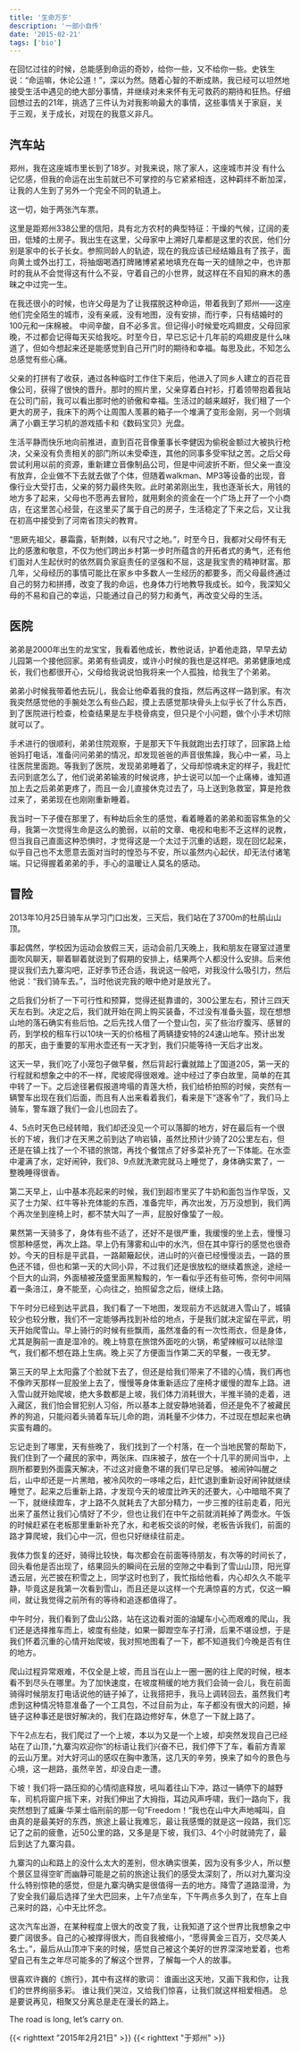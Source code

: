 ```yaml
---
title: '生命万岁'
description: '一部小自传'
date: '2015-02-21'
tags: ['bio']
---
```


在回忆过往的时候，总能感到命运的奇妙，给你一些，又不给你一些。史铁生说：“命运嘛，休论公道！”，深以为然。随着心智的不断成熟，我已经可以坦然地接受生活中遇见的绝大部分事情，并继续对未来怀有无可救药的期待和狂热。仔细回想过去的21年，挑选了三件认为对我影响最大的事情，这些事情关于家庭，关于三观，关于成长，对现在的我意义非凡。

## 汽车站

郑州，我在这座城市里长到了18岁。对我来说，除了家人，这座城市并没 有什么记忆感，但我的命运在出生前就已不可掌控的与它紧紧相连，这种羁绊不断加深，让我的人生到了另外一个完全不同的轨道上。

这一切，始于两张汽车票。

这里是距郑州338公里的信阳，具有北方农村的典型特征：干燥的气候，辽阔的麦田，低矮的土房子。我出生在这里，父母家中上溯好几辈都是这里的农民，他们分别是家中的长子长女。参照同龄人的轨迹，现在的我应该已经结婚且有了孩子，面向黄土或外出打工，将抽烟喝酒打牌赌博紧紧地填充在每一天的缝隙之中，也许那时的我从不会觉得这有什么不妥，守着自己的小世界，就这样在不自知的麻木的愚昧之中过完一生。

在我还很小的时候，也许父母是为了让我摆脱这种命运，带着我到了郑州——这座他们完全陌生的城市，没有亲戚，没有地图，没有安排，而行李，只有结婚时的100元和一床棉被。
中间辛酸，自不必多言。但记得小时候爱吃鸡翅皮，父母回家晚，不过都会记得每天买给我吃。时至今日，早已忘记十几年前的鸡翅皮是什么味道了，但如今想起来还是能感觉到自己开门时的期待和幸福。每思及此，不知怎么总感觉有些心痛。

父亲的打拼有了收获，通过各种临时工作住下来后，他进入了同乡人建立的百花音像公司，获得了很快的晋升。那时的照片里，父亲穿着白衬衫，打着领带抱着我站在公司门前，我可以看出那时他的骄傲和幸福。生活过的越来越好，我们租了一个更大的房子，我床下的两个让周围人羡慕的箱子一个堆满了变形金刚，另一个则填满了小霸王学习机的游戏插卡和《数码宝贝》光盘。

生活平静而快乐地向前推进，直到百花音像董事长李健因为偷税金额过大被执行枪决，父亲没有负责相关的部门所以未受牵连，其他的同事多受牢狱之苦。之后父母尝试利用以前的资源，重新建立音像制品公司，但是中间波折不断，但父亲一直没有放弃，企业做不下去就去做了个体，但随着walkman、MP3等设备的出现，音像行业大受打击，父亲的努力最终失败。此时弟弟刚出生，我也逐渐长大，用钱的地方多了起来，父母也不愿再去冒险，就用剩余的资金在一个广场上开了一个小商店，在这里苦心经营，在这里买了属于自己的房子，生活稳定了下来之后，又让我在初高中接受到了河南省顶尖的教育。

“思厥先祖父，暴霜露，斩荆棘，以有尺寸之地。”，时至今日，我都对父母怀有无比的感激和敬意，不仅为他们跨出乡村第一步时所蕴含的开拓者式的勇气，还有他们面对人生起伏时的依然肩负家庭责任的坚强和不屈，这是我宝贵的精神财富。那几年，父母经历的事情可能比在家乡中多数人一生经历的都要多，而父母最终通过自己的努力和拼搏，改变了我的命运，也身体力行地教导我成长。如今，我深知父母的不易和自己的幸运，只能通过自己的努力和勇气，再改变父母的生活。

## 医院

弟弟是2000年出生的龙宝宝，我看着他成长，教他说话，护着他走路，早早去幼儿园第一个接他回家。弟弟有些调皮，或许小时候的我也是这样吧。弟弟健康地成长，我们也都很开心，父母给我说说怕我将来一个人孤独，给我生了个弟弟。

弟弟小时候我带着他去玩儿，我会让他牵着我的食指，然后再这样一路到家。有次我突然感觉他的手腕处怎么有些凸起，摸上去感觉那块骨头上似乎长了什么东西，到了医院进行检查，检查结果是左手桡骨病变，但只是个小问题，做个小手术切除就可以了。

手术进行的很顺利，弟弟住院观察，于是那天下午我就跑出去打球了，回家路上给爸妈打电话，准备问问弟弟的情况，却发现爸爸的声音很焦躁，我心中一紧，马上往医院里面跑。等我到了医院，发现弟弟睡着了，父母却惊魂未定的样子，我赶忙去问到底怎么了，他们说弟弟输液的时候说疼，护士说可以加一个止痛棒，谁知道加上去之后弟弟更疼了，而且一会儿直接休克过去了，马上送到急救室，算是抢救过来了，弟弟现在也刚刚重新睡着。

我当时一下子傻在那里了，有种劫后余生的感觉，看着睡着的弟弟和面容焦急的父母，我第一次觉得生命是这么的脆弱，以前的文章、电视和电影不乏这样的说教，但当我自己直面这种恐惧时，才觉得这是一个太过于沉重的话题，现在回忆起来，似乎自己也不太愿意去面对当时的惶恐与不安，所以虽然内心起伏，却无法付诸笔端。只记得握着弟弟的手，手心的温暖让人莫名的感动。

## 冒险
2013年10月25日骑车从学习门口出发，三天后，我们站在了3700m的杜鹃山山顶。

事起偶然，学校因为运动会放假三天，运动会前几天晚上，我和朋友在寝室过道里面吹风聊天，聊着聊着就说到了假期的安排上，结果两个人都没什么安排。后来他提议我们去九寨沟吧，正好季节还合适，我说这一般吧，对我没什么吸引力，然后他说：“我们骑车去。”，当时他说完我的眼中绝对是放光了。

之后我们分析了一下可行性和预算，觉得还挺靠谱的，300公里左右，预计三四天天左右到。决定之后，我们就开始在网上购买装备，不过没有准备头盔，现在想想山地的落石确实有些后怕。之后先找人借了一个登山包，买了些治疗腹泻、感冒的药，到学校的租车行以10块一天的价格租了两辆捷安特的24速山地车。预计出发的那天，由于重要的军用水壶还有一天才到，我们只能等待一天后才出发。

这天一早，我们吃了小笼包子做早餐，然后背起行囊就踏上了国道205，第一天的行程就和想象之中的不一样，爬坡爬得很艰难。途中经过了李白故里，简单的在其中转了一下。之后途径暑假报道垮塌的青莲大桥，我们给桥拍照的时候，突然有一辆警车出现在我们后面，而且有人出来看着我们，看来是下“逐客令”了，我们马上骑车，警车跟了我们一会儿也回去了。

4、5点时天色已经转暗，我们却还没见一个可以落脚的地方，好在最后有一个很长的下坡，我们才在天黑之前到达了响岩镇，虽然比预计少骑了20公里左右，但还是在镇上找了一个不错的旅馆，再找个餐馆点了好多菜补充了一下体能。在水壶中灌满了水，定好闹钟，我们8、9点就洗漱完就马上睡觉了，身体确实累了，一整晚睡得很香。

第二天早上，山中基本亮起来的时候，我们到超市里买了牛奶和面包当作早饭，又买了士力架、红牛等补充体能的东西，准备完毕，再次出发，万万没想到，我们两个再次坐到座椅上时，都不禁大叫了一声，屁股好像蛰了一般。

果然第一天骑多了，身体有些不适了，还好不是很严重，我缓慢的坐上去，慢慢习惯那种感觉，再次上路。早上仍有薄雾和山中的水汽，但在其中穿行的感觉也很奇妙。今天的目标是平武县，一路颠簸起伏，进山时的兴奋已经慢慢淡去，一路的景色还不错，但也和第一天的大同小异，不过我们还是很放松的继续着旅途，途经一个巨大的山洞，外面植被茂盛里面黑黢黢的，乍一看似乎还有些可怖，奈何中间隔着一条涪江，身不能至，心向往之，拍照留念之后，继续上路。

下午时分已经到达平武县，我们看了一下地图，发现前方不远就进入雪山了，城镇较少也较分散，我们不一定能够再找到补给的地点，于是我们就决定留在平武，明天开始爬雪山。早上骑行的时候有些飘雨，虽然准备的有一次性雨衣，但是身体，尤其是胸前一直是湿冷的。晚上特意在旅馆外面吃的火锅，希望辣椒可以祛除湿气，我们都不想在路上生病。晚上买了方便面当作第二天的早餐，一夜无梦。

第三天的早上太阳露了个脸就下去了，但还是给我们带来了不错的心情，我们再也不像昨天那样一屁股坐上去了，慢慢等身体重新适应了座椅才缓慢的蹬车上路。进入雪山就开始爬坡，绝大多数都是上坡，我们体力消耗很大，半推半骑的走着，进入藏区，我们怕会冒犯别人习俗，所以基本上就安静地骑着，但还是免不了被藏民养的狗追，只能闷着头骑着车玩儿命的跑，消耗量不少体力，不过现在想起来也确实蛮有趣的。

忘记走到了哪里，天有些晚了，我们找到了一个村落，在一个当地民警的帮助下，我们住到了一个藏民的家中，两张床、四床被子，放在一个十几平的房间当中，上厕所都要到外面露天解决，不过这对疲惫不堪的我们早已足够。	被闹钟叫醒之后，山中却还是一片黑暗，被冷风吹的一哆嗦之后，赶忙退到重新设好闹钟就继续睡觉了。起来之后重新上路，才发现今天的坡度比昨天的还要大，心中暗暗不爽了一下，就继续蹬车，才上路不久就耗去了大部分精力，一步三推的往前走着，阳光出来了虽然让我们心情好了不少，但也让我们在中午之前就消耗掉了两壶水。午饭的时候赶紧在老板那里重新补充了水，和老板交谈的时候，老板告诉我们，前面的路才算爬坡，我们心中一沉，但也只好继续往前走。

我体力恢复的还好，骑得比较快，每次都会在前面等待朋友，有次等的时间长了，回头看他是否出现了，结果回头的瞬间在云层的空隙之中看到了雪山山顶，阳光穿透云层，光芒披在积雪之上，同学这时也到了，我忙指给他看，内心却久久不能平静，毕竟这是我第一次看到雪山，而且还是以这样一个充满惊喜的方式，仅这一瞬间，就让我觉得之前所有的等待和追逐都值得了。

中午时分，我们看到了盘山公路，站在这边看对面的油罐车小心而艰难的爬山，我们还是选择推车而上，坡度有些陡，如果一脚蹬空车子打滑，后果不堪设想，于是我们怀着沉重的心情开始爬坡，我对照地图看了一下，都不知道我们今晚是否有住的地方。

爬山过程异常艰难，不仅全是上坡，而且当在山上一圈一圈的往上爬的时候，根本看不到尽头在哪里。为了加快速度，在坡度稍缓的地方我们会骑一会儿，我在前面骑得时候朋友打电话说他的链子掉了，让我搭把手，我马上调转回去，虽然我们考虑到这种情况特意准备了一个工具包，不过目前为止，车子都没有很大的问题，掉链子这种事还是很好解决的，我们在路边修好车，休息了一下就上路了。

下午2点左右，我们爬过了一个上坡，本以为又是一个上坡，却突然发现自己已经站在了山顶，”九寨沟欢迎你“的标语让我们兴奋不已，我们停下了车，看前方青翠的云山万里。对大好河山的感叹在胸中激荡，这几天的辛劳，换来了如今的景色与心境，这一趟路，虽然辛苦，却没白走一遭。

下坡！我们将一路压抑的心情彻底释放，吼叫着往山下冲，路过一辆停下的越野车，司机将窗户摇下来，对我们伸出了大拇指，耳边风声呼啸，我们一路向下，我突然想到了威廉·华莱士临刑前的那一句”Freedom！“我也在山中大声地喊叫，自由真的是最美好的东西，旅途上最让我难忘，最让我感慨的就是这一段路，我们忘记了之前的疲惫，近50公里的路，又多是是下坡，我们3、4个小时就骑完了，最后到达了九寨沟县。

九寨沟的山和路上的没什么太大的差别，但水确实很美，因为没有多少人，所以整个景区显得空旷而幽静可能是之前的旅途让我们的感受太深刻了，所以对九寨沟没什么特别惊艳的感觉，但是九寨沟确实是很值得一去的地方。降雪了道路湿滑，为了安全我们最后选择了坐大巴回来，上午7点坐车，下午两点多久到了，在车上自己来时的路，心中无比怀念。

这次汽车出游，在某种程度上很大的改变了我，让我知道了这个世界比我想象之中要广阔很多。自己的心被撑得很大，而自我被缩小，“愿得黄金三百万，交尽美人名士。”，最后从山顶冲下来的时候，感觉自己被这个美好的世界深深地爱着，也希望自己有生之年尽可能多的了解这个世界，了解每一个人的故事。

很喜欢许巍的《旅行》，其中有这样的歌词：
谁画出这天地，又画下我和你，让我们的世界绚丽多彩。
谁让我们哭泣，又给我们惊喜，让我们就这样相爱相遇。
总是要说再见，相聚又分离总是走在漫长的路上。

The road is long, let’s carry on.


{{< righttext "2015年2月21日" >}}
{{< righttext "于郑州" >}}
